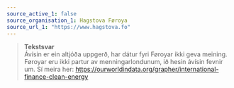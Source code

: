 ```yaml
---
source_active_1: false
source_organisation_1: Hagstova Føroya
source_url_1: "https://www.hagstova.fo"
---
```

>**Tekstsvar**  
>Ávísin er ein altjóða uppgerð, har dátur fyri Føroyar ikki geva meining. Føroyar eru ikki partur av menningarlondunum, ið hesin ávísin fevnir um.
>Sí meira her: https://ourworldindata.org/grapher/international-finance-clean-energy
